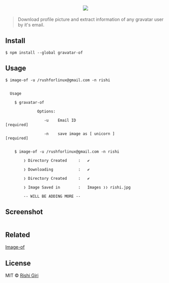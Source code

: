 <h1 align="center">
<img src="http://rishigiri.com/github/gravatar.png"></img>
<br>
</h1>

> Download profile picture and extract information of any gravatar user by it's email.

## Install

```
$ npm install --global gravatar-of

```

## Usage

```
$ image-of -u /rushforlinux@gmail.com -n rishi


  Usage

    $ gravatar-of

              Options:

                 -u    Email ID 							 [required]

                 -n    save image as [ unicorn ]             [required]


    $ image-of -u /rushforlinux@gmail.com -n rishi 

    	❭ Directory Created 	:	✔

    	❭ Downloading 			: 	✔

		❭ Directory Created 	:	✔

		❭ Image Saved in 		: 	Images ❭❭ rishi.jpg

		-- WILL BE ADDING MORE --

```
## Screenshot

<img src="" alt="">

## Related

[Image-of](https://github.com/image-of)


## License

MIT © [Rishi Giri](http://rishigiri.com)
